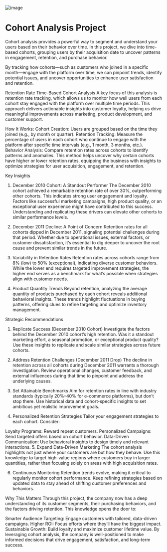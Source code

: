 ![image](https://github.com/user-attachments/assets/9b090144-1ca2-4df6-bbe4-34caf5efa027)

# Cohort Analysis Project
Cohort analysis provides a powerful way to segment and understand your users based on their behavior over time. In this project, we dive into time-based cohorts, grouping users by their acquisition date to uncover patterns in engagement, retention, and purchase behavior.

By tracking how cohorts—such as customers who joined in a specific month—engage with the platform over time, we can pinpoint trends, identify potential issues, and uncover opportunities to enhance user satisfaction and retention.

Retention Rate Time-Based Cohort Analysis
A key focus of this analysis is retention rate tracking, which allows us to monitor how well users from each cohort stay engaged with the platform over multiple time periods. This approach delivers actionable insights into customer loyalty, helping us drive meaningful improvements across marketing, product development, and customer support.

How It Works:
Cohort Creation: Users are grouped based on the time they joined (e.g., by month or quarter).
Retention Tracking: Measure the percentage of users in each cohort who continue to engage with the platform after specific time intervals (e.g., 1 month, 3 months, etc.).
Behavior Analysis: Compare retention rates across cohorts to identify patterns and anomalies.
This method helps uncover why certain cohorts have higher or lower retention rates, equipping the business with insights to optimize strategies for user acquisition, engagement, and retention.

Key Insights
1. December 2010 Cohort: A Standout Performer
The December 2010 cohort achieved a remarkable retention rate of over 30%, outperforming other cohorts. This indicates strong user engagement and loyalty. Factors like successful marketing campaigns, high product quality, or an exceptional user experience might have contributed to this success. Understanding and replicating these drivers can elevate other cohorts to similar performance levels.

2. December 2011 Decline: A Point of Concern
Retention rates for all cohorts dipped in December 2011, signaling potential challenges during that period. Whether due to operational issues, external factors, or customer dissatisfaction, it’s essential to dig deeper to uncover the root cause and prevent similar trends in the future.

3. Variability in Retention Rates
Retention rates across cohorts range from 8% (low) to 50% (exceptional), indicating diverse customer behaviors. While the lower end requires targeted improvement strategies, the higher end serves as a benchmark for what’s possible when strategies align with customer needs.

4. Product Quantity Trends
Beyond retention, analyzing the average quantity of products purchased by each cohort reveals additional behavioral insights. These trends highlight fluctuations in buying patterns, offering clues to refine targeting and optimize inventory management.

Strategic Recommendations
1. Replicate Success (December 2010 Cohort)
Investigate the factors behind the December 2010 cohort’s high retention. Was it a standout marketing effort, a seasonal promotion, or exceptional product quality? Use these insights to replicate and scale similar strategies across future cohorts.

2. Address Retention Challenges (December 2011 Drop)
The decline in retention across all cohorts during December 2011 warrants a thorough investigation. Review operational changes, customer feedback, and external influences during that time to pinpoint and address the underlying causes.

3. Set Attainable Benchmarks
Aim for retention rates in line with industry standards (typically 20%–40% for e-commerce platforms), but don’t stop there. Use historical data and cohort-specific insights to set ambitious yet realistic improvement goals.

4. Personalized Retention Strategies
Tailor your engagement strategies to each cohort. Consider:

Loyalty Programs: Reward repeat customers.
Personalized Campaigns: Send targeted offers based on cohort behavior.
Data-Driven Communication: Use behavioral insights to design timely and relevant interactions.
5. Expand Data-Driven Marketing
The cohort analysis highlights not just where your customers are but how they behave. Use this knowledge to target high-value regions where customers buy in larger quantities, rather than focusing solely on areas with high acquisition rates.

6. Continuous Monitoring
Retention trends evolve, making it critical to regularly monitor cohort performance. Keep refining strategies based on updated data to stay ahead of shifting customer preferences and behaviors.

Why This Matters
Through this project, the company now has a deep understanding of its customer segments, their purchasing behaviors, and the factors driving retention. This knowledge opens the door to:

Smarter Audience Targeting: Engage customers with tailored, data-driven campaigns.
Higher ROI: Focus efforts where they’ll have the biggest impact.
Sustainable Growth: Build loyalty and maximize customer lifetime value.
By leveraging cohort analysis, the company is well-positioned to make informed decisions that drive engagement, satisfaction, and long-term success.
